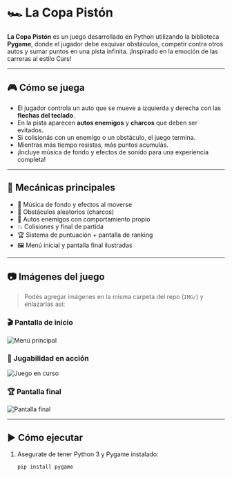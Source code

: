 # 🏎️ La Copa Pistón

**La Copa Pistón** es un juego desarrollado en Python utilizando la biblioteca **Pygame**, donde el jugador debe esquivar obstáculos, competir contra otros autos y sumar puntos en una pista infinita. ¡Inspirado en la emoción de las carreras al estilo Cars!

---

## 🎮 Cómo se juega

- El jugador controla un auto que se mueve a izquierda y derecha con las **flechas del teclado**.
- En la pista aparecen **autos enemigos** y **charcos** que deben ser evitados.
- Si colisionás con un enemigo o un obstáculo, el juego termina.
- Mientras más tiempo resistas, más puntos acumulás.
- ¡Incluye música de fondo y efectos de sonido para una experiencia completa!

---

## 🧩 Mecánicas principales

- 🎵 Música de fondo y efectos al moverse
- 🛑 Obstáculos aleatorios (charcos)
- 🚗 Autos enemigos con comportamiento propio
- 💥 Colisiones y final de partida
- 🏆 Sistema de puntuación + pantalla de ranking
- 🖼️ Menú inicial y pantalla final ilustradas

---

## 📷 Imágenes del juego

> Podés agregar imágenes en la misma carpeta del repo (`IMG/`) y enlazarlas así:

### 🎬 Pantalla de inicio
![Menú principal](../../IMG/menu.png)

### 🏁 Jugabilidad en acción
![Juego en curso](IMG/juego.png)

### 🏆 Pantalla final
![Pantalla final](IMG/final.jpeg)

---

## ▶️ Cómo ejecutar

1. Asegurate de tener Python 3 y Pygame instalado:
   ```bash
   pip install pygame
